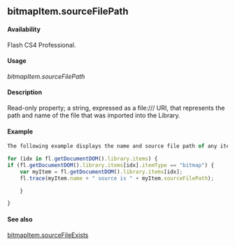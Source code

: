 ## bitmapItem.sourceFilePath

#### Availability

Flash CS4 Professional.

#### Usage

*bitmapItem.sourceFilePath*

#### Description

Read-only property; a string, expressed as a file:/// URI, that represents the path and name of the file that was imported into the Library.

#### Example

```javascript
The following example displays the name and source file path of any items in the library that are of type "bitmap":

for (idx in fl.getDocumentDOM().library.items) {
if (fl.getDocumentDOM().library.items[idx].itemType == "bitmap") {      
    var myItem = fl.getDocumentDOM().library.items[idx]; 
    fl.trace(myItem.name + " source is " + myItem.sourceFilePath);

    }

}

```
#### See also

[bitmapItem.sourceFileExists](../BitmapItem_object/bitmapIte9.md)
